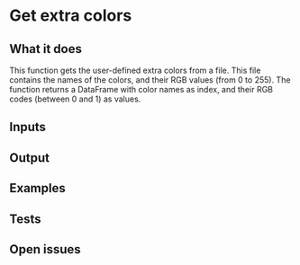 # Get extra colors

## What it does
This function gets the user-defined extra colors from a file.
This file contains the names of the colors, and their RGB values
(from 0 to 255). The function returns a DataFrame with
color names as index, and their RGB codes (between 0 and 1)
as values.

## Inputs
###

## Output

###

## Examples

###

## Tests

###


## Open issues